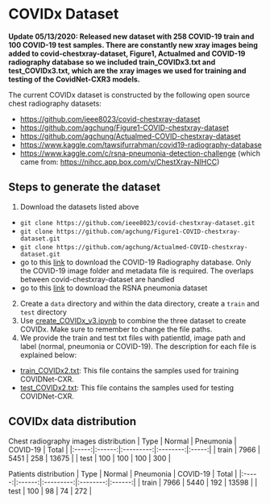 # COVIDx Dataset
**Update 05/13/2020: Released new dataset with 258 COVID-19 train and 100 COVID-19 test samples. There are constantly new xray images being added to covid-chestxray-dataset, Figure1, Actualmed and COVID-19 radiography database so we included train_COVIDx3.txt and test_COVIDx3.txt, which are the xray images we used for training and testing of the CovidNet-CXR3 models.**

The current COVIDx dataset is constructed by the following open source chest radiography datasets:
* https://github.com/ieee8023/covid-chestxray-dataset
* https://github.com/agchung/Figure1-COVID-chestxray-dataset
* https://github.com/agchung/Actualmed-COVID-chestxray-dataset
* https://www.kaggle.com/tawsifurrahman/covid19-radiography-database
* https://www.kaggle.com/c/rsna-pneumonia-detection-challenge (which came from: https://nihcc.app.box.com/v/ChestXray-NIHCC)

<!--We especially thank the Radiological Society of North America, National Institutes of Health, Figure1, Actualmed, M.E.H. Chowdhury et al., Dr. Joseph Paul Cohen and the team at MILA involved in the COVID-19 image data collection project for making data available to the global community.-->

## Steps to generate the dataset

1. Download the datasets listed above
 * `git clone https://github.com/ieee8023/covid-chestxray-dataset.git`
 * `git clone https://github.com/agchung/Figure1-COVID-chestxray-dataset.git`
 * `git clone https://github.com/agchung/Actualmed-COVID-chestxray-dataset.git`
 * go to this [link](https://www.kaggle.com/tawsifurrahman/covid19-radiography-database) to download the COVID-19 Radiography database. Only the COVID-19 image folder and metadata file is required. The overlaps between covid-chestxray-dataset are handled
 * go to this [link](https://www.kaggle.com/c/rsna-pneumonia-detection-challenge/data) to download the RSNA pneumonia dataset
2. Create a `data` directory and within the data directory, create a `train` and `test` directory
3. Use [create\_COVIDx\_v3.ipynb](../../create_COVIDx_v3.ipynb) to combine the three dataset to create COVIDx. Make sure to remember to change the file paths.
4. We provide the train and test txt files with patientId, image path and label (normal, pneumonia or COVID-19). The description for each file is explained below:
 * [train\_COVIDx2.txt](../../train_COVIDx3.txt): This file contains the samples used for training COVIDNet-CXR.
 * [test\_COVIDx2.txt](../../test_COVIDx3.txt): This file contains the samples used for testing COVIDNet-CXR.

## COVIDx data distribution

Chest radiography images distribution
|  Type | Normal | Pneumonia | COVID-19 | Total |
|:-----:|:------:|:---------:|:--------:|:-----:|
| train |  7966  |    5451   |   258    | 13675 |
|  test |   100  |     100   |   100    |   300 |

Patients distribution
|  Type | Normal | Pneumonia | COVID-19 |  Total |
|:-----:|:------:|:---------:|:--------:|:------:|
| train |  7966  |    5440   |    192   |  13598 |
|  test |   100  |      98   |     74   |    272 |
